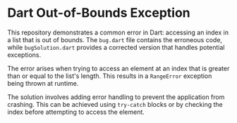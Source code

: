 # Dart Out-of-Bounds Exception

This repository demonstrates a common error in Dart: accessing an index in a list that is out of bounds.  The `bug.dart` file contains the erroneous code, while `bugSolution.dart` provides a corrected version that handles potential exceptions.

The error arises when trying to access an element at an index that is greater than or equal to the list's length.  This results in a `RangeError` exception being thrown at runtime.

The solution involves adding error handling to prevent the application from crashing.  This can be achieved using `try-catch` blocks or by checking the index before attempting to access the element.
